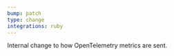 ```yaml
---
bump: patch
type: change
integrations: ruby
---
```


Internal change to how OpenTelemetry metrics are sent.
